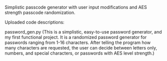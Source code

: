 
Simplistic passcode generator with user input modifications and AES strength passcode randomization.

Uploaded code descriptions:

password_gen.py (This is a simplistic, easy-to-use password generator, and my first functional project.  It is a randomized password generator for passwords ranging from 1-16 characters.  After telling the program how many characters are requested, the user can decide between letters only, numbers, and special characters, or passwords with AES level strength.)
